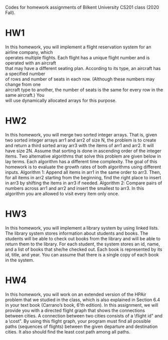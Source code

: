 Codes for homework assignments of Bilkent University CS201 class (2020 Fall).

# HW1
In	this	homework,	you	will	implement	a	flight	reservation	system	for	an	airline	company,	which	
operates	multiple	flights.	Each	flight	has	a	unique	flight	number	and	is	operated	with	an	aircraft	
that	may	have	a	different	seating	plan.	According	to	its	type,	an	aircraft	has	a	specified	number	
of	 rows	 and	 number	 of	 seats	 in	 each	 row.	 (Although	 these	 numbers	 may	 change	 from	 one	
aircraft	type	to	another,	the	number	of	seats	is	the	same	for	every	row	in	the	same	aircraft.) You	
will	use	dynamically	allocated	arrays	for	this	purpose.

# HW2
In this homework, you will merge two sorted integer arrays. That is, given two sorted integer arrays arr1 and arr2 of
size N, the problem is to create and return a third sorted array arr3 with the items of arr1 and arr2. It will have
size 2N. Assume that sorting is done in ascending order of the integer items.
Two alternative algorithms that solve this problem are given below in lay terms. Each algorithm has a different time
complexity. The goal of this homework is to evaluate the growth rates of both algorithms using different inputs.
Algorithm 1: Append all items in arr1 in the same order to arr3. Then, for all items in arr2 starting from the
beginning, find the right place to insert in arr3 by shifting the items in arr3 if needed.
Algorithm 2: Compare pairs of numbers across arr1 and arr2 and insert the smallest to arr3. In this
algorithm you are allowed to visit every item only once.

# HW3
In this homework, you will implement a library system by using linked lists. The library system stores
information about students and books. The students will be able to check out books from the library
and will be able to return them to the library. For each student, the system stores an id, name, and a list
of books that she/he checked out. Each book is represented by its id, title, and year. You can assume
that there is a single copy of each book in the system.

# HW4
In this homework, you will work on an extended version of the HPAir problem that we studied in the
class, which is also explained in Section 6.4 in your text book (Carrano’s book, 6’th edition). In this
assignment, we will provide you with a directed flight graph that shows the connections between cities.
A connection between two cities consists of a \flight id" and a \cost". By using this flight graph, your
program must find all possible paths (sequences of flights) between the given departure and destination
cities. It also should find the least cost path among all paths. 

